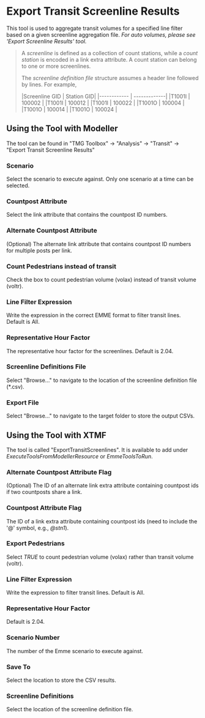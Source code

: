 # **Export Transit Screenline Results**
This tool is used to aggregate transit volumes for a specified line filter based on a given screenline aggregation file. *For auto volumes, please see 'Export Screenline Results' tool.*

> A *screenline* is defined as a collection of count stations, while a *count station* is encoded in a link extra attribute. A count station can belong to one or more screenlines. 
>
> The *screenline definition file* structure assumes a header line followed by lines. For example,
> 
> |Screenline GID | Station GID|
|------------ | -------------|
|T1001I | 100002 |
|T1001I | 100012 |
|T1001I | 100022 |
|T1001O | 100004 |
|T1001O | 100014 |
|T1001O | 100024 |



## **Using the Tool with Modeller**
The tool can be found in "TMG Toolbox" -> "Analysis" -> "Transit" -> "Export Transit Screenline Results"

### Scenario
Select the scenario to execute against. Only one scenario at a time can be selected.

### Countpost Attribute
Select the link attribute that contains the countpost ID numbers.

### Alternate Countpost Attribute
(Optional) The alternate link attribute that contains countpost ID numbers for multiple posts per link.

### Count Pedestrians instead of transit
Check the box to count pedestrian volume (volax) instead of transit volume (voltr).

### Line Filter Expression
Write the expression in the correct EMME format to filter transit lines. Default is All.

### Representative Hour Factor
The representative hour factor for the screenlines. Default is 2.04.

### Screenline Definitions File
Select "Browse..." to navigate to the location of the screenline definition file (\*.csv).

### Export File
Select "Browse..." to navigate to the target folder to store the output CSVs.



## **Using the Tool with XTMF**
The tool is called "ExportTransitScreenlines".  It is available to add under *ExecuteToolsFromModellerResource* or *EmmeToolsToRun*.

### Alternate Countpost Attribute Flag
(Optional) The ID of an alternate link extra attribute containing countpost ids if two countposts share a link.

### Countpost Attribute Flag
The ID of a link extra attribute containing countpost ids (need to include the '@' symbol, e.g., *@stn1*). 

### Export Pedestrians
Select *TRUE* to count pedestrian volume (volax) rather than transit volume (voltr).

### Line Filter Expression
Write the expression to filter transit lines. Default is All.

### Representative Hour Factor
Default is 2.04.

### Scenario Number
The number of the Emme scenario to execute against.

### Save To
Select the location to store the CSV results.

### Screenline Definitions
Select the location of the screenline definition file.






